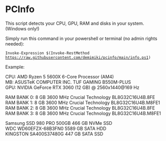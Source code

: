 <h1>PCInfo</h1>

This script detects your CPU, GPU, RAM and disks in your system. (Windows only!)

Simply run this command in your powershell or terminal (no admin rights needed):

<code>Invoke-Expression $(Invoke-RestMethod https://raw.githubusercontent.com/demimiki/pcinfo/main/info.ps1)</code>

Example:

CPU: AMD Ryzen 5 5600X 6-Core Processor (AM4)</br>
MB: ASUSTeK COMPUTER INC. TUF GAMING B550M-PLUS
<br>GPU: NVIDIA GeForce RTX 3060 (12 GB) @ 2560x1440@169 Hz</br>

RAM BANK 0: 8 GB 3600 MHz Crucial Technology BL8G32C16U4B.8FE</br>
RAM BANK 1: 8 GB 3600 MHz Crucial Technology BL8G32C16U4B.M8FE1</br>
RAM BANK 2: 8 GB 3600 MHz Crucial Technology BL8G32C16U4B.8FE</br>
RAM BANK 3: 8 GB 3600 MHz Crucial Technology BL8G32C16U4B.M8FE1</br>

Samsung SSD 980 PRO 500GB 466 GB NVMe SSD</br>
WDC WD60EFZX-68B3FN0 5589 GB SATA HDD</br>
KINGSTON SA400S37480G 447 GB SATA SSD</br>
